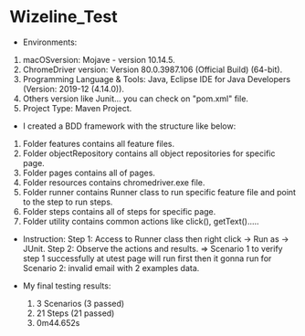 # Wizeline_Test

- Environments:
 1. macOSversion: Mojave - version 10.14.5.
 2. ChromeDriver version: Version 80.0.3987.106 (Official Build) (64-bit).
 3. Programming Language & Tools: Java, Eclipse IDE for Java Developers (Version: 2019-12 (4.14.0)).
 4. Others version like Junit... you can check on "pom.xml" file.
 5. Project Type: Maven Project.

- I created a BDD framework with the structure like below:
 1. Folder features contains all feature files.
 2. Folder objectRepository contains all object repositories for specific page.
 3. Folder pages contains all of pages.
 4. Folder resources contains chromedriver.exe file.
 5. Folder runner contains Runner class to run specific feature file and point to the step to run steps.
 6. Folder steps contains all of steps for specific page.
 7. Folder utility contains common actions like click(), getText().....

- Instruction:
 Step 1: Access to Runner class then right click -> Run as -> JUnit.
 Step 2: Observe the actions and results.
=> Scenario 1 to verify step 1 successfully at utest page will run first then it gonna run for 
   Scenario 2: invalid email with 2 examples data.
   
- My final testing results:
  1. 3 Scenarios (3 passed)
  2. 21 Steps (21 passed)
  3. 0m44.652s

